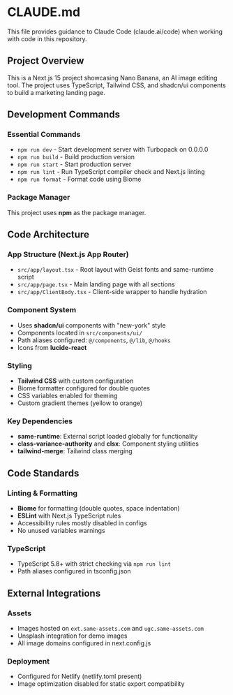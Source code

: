# CLAUDE.md

This file provides guidance to Claude Code (claude.ai/code) when working with code in this repository.

## Project Overview

This is a Next.js 15 project showcasing Nano Banana, an AI image editing tool. The project uses TypeScript, Tailwind CSS, and shadcn/ui components to build a marketing landing page.

## Development Commands

### Essential Commands
- `npm run dev` - Start development server with Turbopack on 0.0.0.0
- `npm run build` - Build production version
- `npm run start` - Start production server
- `npm run lint` - Run TypeScript compiler check and Next.js linting
- `npm run format` - Format code using Biome

### Package Manager
This project uses **npm** as the package manager.

## Code Architecture

### App Structure (Next.js App Router)
- `src/app/layout.tsx` - Root layout with Geist fonts and same-runtime script
- `src/app/page.tsx` - Main landing page with all sections
- `src/app/ClientBody.tsx` - Client-side wrapper to handle hydration

### Component System
- Uses **shadcn/ui** components with "new-york" style
- Components located in `src/components/ui/`
- Path aliases configured: `@/components`, `@/lib`, `@/hooks`
- Icons from **lucide-react**

### Styling
- **Tailwind CSS** with custom configuration
- Biome formatter configured for double quotes
- CSS variables enabled for theming
- Custom gradient themes (yellow to orange)

### Key Dependencies
- **same-runtime**: External script loaded globally for functionality
- **class-variance-authority** and **clsx**: Component styling utilities
- **tailwind-merge**: Tailwind class merging

## Code Standards

### Linting & Formatting
- **Biome** for formatting (double quotes, space indentation)
- **ESLint** with Next.js TypeScript rules
- Accessibility rules mostly disabled in configs
- No unused variables warnings

### TypeScript
- TypeScript 5.8+ with strict checking via `npm run lint`
- Path aliases configured in tsconfig.json

## External Integrations

### Assets
- Images hosted on `ext.same-assets.com` and `ugc.same-assets.com`
- Unsplash integration for demo images
- All image domains configured in next.config.js

### Deployment
- Configured for Netlify (netlify.toml present)
- Image optimization disabled for static export compatibility